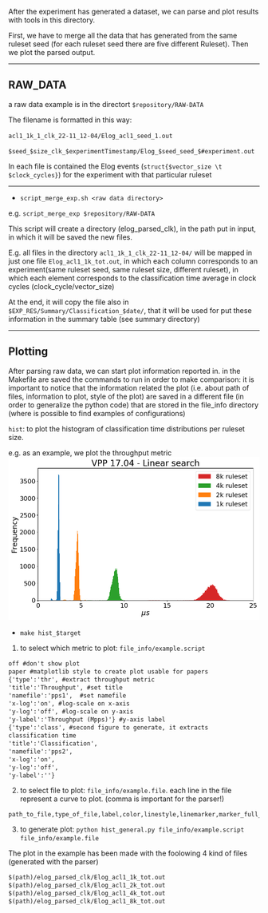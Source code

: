 After the experiment has generated a dataset, we can parse and plot results with tools in this directory.

First, we have to merge all the data that has generated from the same ruleset seed (for each ruleset seed there are five different Ruleset). Then we plot the parsed output.

---
## RAW_DATA

a raw data example is in the directort ` $repository/RAW-DATA `

The filename is formatted in this way:

`acl1_1k_1_clk_22-11_12-04/Elog_acl1_seed_1.out`

`$seed_$size_clk_$experimentTimestamp/Elog_$seed_seed_$#experiment.out`

In each file is contained the Elog events (`struct{$vector_size \t $clock_cycles}`) for the experiment with that particular ruleset

---
* `script_merge_exp.sh <raw data directory>`

e.g. `script_merge_exp $repository/RAW-DATA `

This script will create a directory (elog_parsed_clk), in the path put in input, in which it will be saved the new files.

E.g. all files in the directory `acl1_1k_1_clk_22-11_12-04/` will be mapped in just one file `Elog_acl1_1k_tot.out`, in which each column corresponds to an experiment(same ruleset seed, same ruleset size, different ruleset), in which each element corresponds to the classification time average in clock cycles (clock_cycle/vector_size)

At the end, it will copy the file also in `$EXP_RES/Summary/Classification_$date/`, that it will be used for put these information in the summary table (see summary directory)

---
## Plotting
After parsing raw data, we can start plot information reported in.
in the Makefile are saved the commands to run in order to make comparison:
it is important to notice that the information related the plot (i.e. about path of files, information to plot, style of the plot) are saved in a different file (in order to generalize the python code) that are stored in the file_info directory (where is possible to find examples of configurations)


`hist`: to plot the histogram of classification time distributions per ruleset size.

e.g. as an example, we plot the throughput metric ![alt text](example-img/vpp1704_distribution.png)

* `make hist_$target `


1. to select which metric to plot: `file_info/example.script`
```
off #don't show plot
paper #matplotlib style to create plot usable for papers
{'type':'thr', #extract throughput metric
'title':'Throughput', #set title
'namefile':'pps1',  #set namefile
'x-log':'on', #log-scale on x-axis
'y-log':'off', #log-scale on y-axis
'y-label':'Throughput (Mpps)'} #y-axis label
{'type':'class', #second figure to generate, it extracts classification time
'title':'Classification',
'namefile':'pps2',
'x-log':'on',
'y-log':'off',
'y-label':''}
```

2. to select file to plot: `file_info/example.file`. each line in the file represent a curve to plot. (comma is important for the parser!)
```
path_to_file,type_of_file,label,color,linestyle,linemarker,marker_full_none
```

3. to generate plot: `python hist_general.py file_info/example.script file_info/example.file`



The plot in the example has been made with the foolowing 4 kind of files (generated with the parser) 

```
$(path)/elog_parsed_clk/Elog_acl1_1k_tot.out
$(path)/elog_parsed_clk/Elog_acl1_2k_tot.out
$(path)/elog_parsed_clk/Elog_acl1_4k_tot.out
$(path)/elog_parsed_clk/Elog_acl1_8k_tot.out
```



